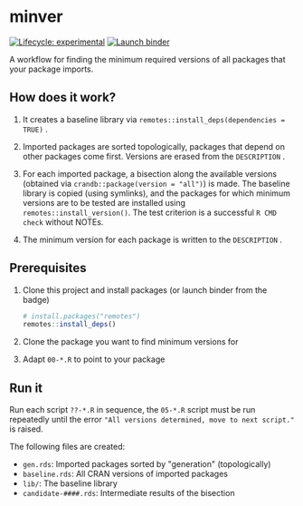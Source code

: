 # minver

<!-- badges: start -->
[![Lifecycle: experimental](https://img.shields.io/badge/lifecycle-experimental-orange.svg)](https://www.tidyverse.org/lifecycle/#experimental)
[![Launch binder](https://mybinder.org/badge_logo.svg)](https://mybinder.org/v2/gh/krlmlr/minver/master?urlpath=rstudio)
<!-- badges: end -->

A workflow for finding the minimum required versions of all packages that your package imports.

## How does it work?

1. It creates a baseline library via `remotes::install_deps(dependencies = TRUE)` .

2. Imported packages are sorted topologically, packages that depend on other packages come first. Versions are erased from the `DESCRIPTION` .

3. For each imported package, a bisection along the available versions (obtained via `crandb::package(version = "all")`) is made. The baseline library is copied (using symlinks), and the packages for which minimum versions are to be tested are installed using `remotes::install_version()`. The test criterion is a successful `R CMD check` without NOTEs.

4. The minimum version for each package is written to the `DESCRIPTION` .

## Prerequisites

1. Clone this project and install packages (or launch binder from the badge)

    ```r
    # install.packages("remotes")
    remotes::install_deps()
    ```

1. Clone the package you want to find minimum versions for

1. Adapt `00-*.R` to point to your package

## Run it

Run each script `??-*.R` in sequence, the `05-*.R` script must be run repeatedly until the error `"All versions determined, move to next script."` is raised.

The following files are created:

- `gen.rds`: Imported packages sorted by "generation" (topologically)
- `baseline.rds`: All CRAN versions of imported packages
- `lib/`: The baseline library
- `candidate-####.rds`: Intermediate results of the bisection
